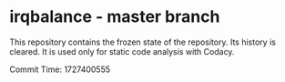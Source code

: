 # irqbalance - master branch

This repository contains the frozen state of the repository.
Its history is cleared. It is used only for static code
analysis with Codacy.

Commit Time: 1727400555